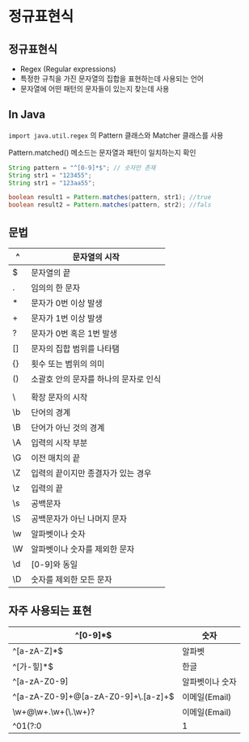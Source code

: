 # 정규표현식

## 정규표현식

- Regex (Regular expressions)
- 특정한 규칙을 가진 문자열의 집합을 표현하는데 사용되는 언어
- 문자열에 어떤 패턴의 문자들이 있는지 찾는데 사용

## In Java

`import java.util.regex` 의 Pattern 클래스와 Matcher 클래스를 사용

Pattern.matched() 메소드는 문자열과 패턴이 일치하는지 확인

```java
String pattern = "^[0-9]*$"; // 숫자만 존재
String str1 = "123455"; 
String str1 = "123aa55"; 

boolean result1 = Pattern.matches(pattern, str1); //true
boolean result2 = Pattern.matches(pattern, str2); //fals
```

## 문법

| ^ | 문자열의 시작 |
| --- | --- |
| $ | 문자열의 끝 |
| . | 임의의 한 문자 |
| * | 문자가 0번 이상 발생 |
| + | 문자가 1번 이상 발생 |
| ? | 문자가 0번 혹은 1번 발생 |
| [] | 문자의 집합 범위를 나타탬 |
| {} | 횟수 또는 범위의 의미 |
| () | 소괄호 안의 문자를 하나의 문자로 인식 |
| | | or 조건 |
| \ | 확장 문자의 시작 |
| \b | 단어의 경계 |
| \B | 단어가 아닌 것의 경계 |
| \A | 입력의 시작 부분 |
| \G | 이전 매치의 끝 |
| \Z | 입력의 끝이지만 종결자가 있는 경우 |
| \z | 입력의 끝 |
| \s | 공백문자 |
| \S | 공백문자가 아닌 나머지 문자 |
| \w | 알파벳이나 숫자 |
| \W | 알파벳이나 숫자를 제외한 문자 |
| \d | [0-9]와 동일 |
| \D | 숫자를 제외한 모든 문자 |
  
      
## 자주 사용되는 표현

| ^[0-9]*$  | 숫자 |
| --- | --- |
| ^[a-zA-Z]*$ | 알파벳 |
| ^[가-힣]*$ | 한글 |
| ^[a-zA-Z0-9] | 알파벳이나 숫자 |
| ^[a-zA-Z0-9]+@[a-zA-Z0-9]+\\.[a-z]+$ | 이메일(Email) |
| \w+@\w+\.\w+(\\.\\w+)? | 이메일(Email) |
| ^01(?:0|1|[6-9])-(?:\\d{3}|\\d{4})-\\d{4}$ | 휴대폰 번호 |